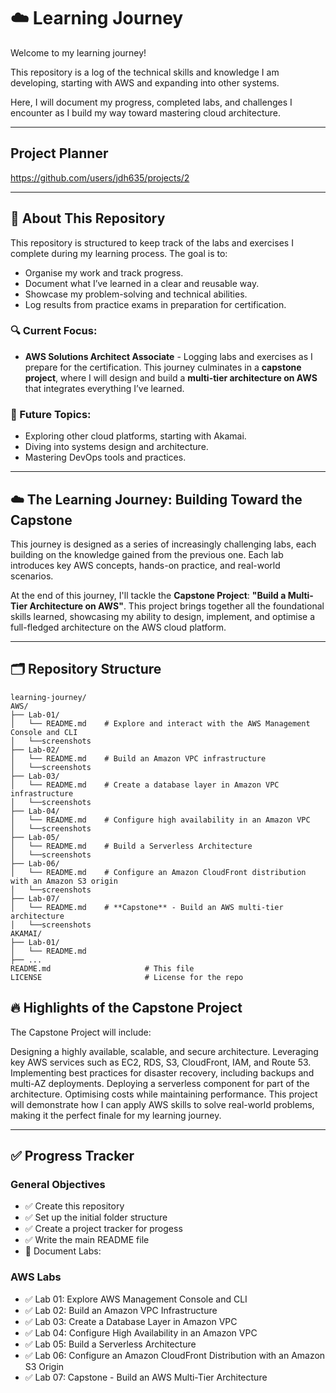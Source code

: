 # ☁️ Learning Journey

Welcome to my learning journey! 

This repository is a log of the technical skills and knowledge I am developing, starting with AWS and expanding into other systems. 

Here, I will document my progress, completed labs, and challenges I encounter as I build my way toward mastering cloud architecture.

---

## Project Planner

https://github.com/users/jdh635/projects/2

---

## 📖 About This Repository

This repository is structured to keep track of the labs and exercises I complete during my learning process. The goal is to:
- Organise my work and track progress.
- Document what I’ve learned in a clear and reusable way.
- Showcase my problem-solving and technical abilities.
- Log results from practice exams in preparation for certification.

### 🔍 Current Focus:
- **AWS Solutions Architect Associate** - Logging labs and exercises as I prepare for the certification. This journey culminates in a **capstone project**, where I will design and build a **multi-tier architecture on AWS** that integrates everything I’ve learned.

### 🎯 Future Topics:
- Exploring other cloud platforms, starting with Akamai.
- Diving into systems design and architecture.
- Mastering DevOps tools and practices.

---

## ☁️ The Learning Journey: Building Toward the Capstone

This journey is designed as a series of increasingly challenging labs, each building on the knowledge gained from the previous one. Each lab introduces key AWS concepts, hands-on practice, and real-world scenarios.

At the end of this journey, I'll tackle the **Capstone Project**: **"Build a Multi-Tier Architecture on AWS"**. This project brings together all the foundational skills learned, showcasing my ability to design, implement, and optimise a full-fledged architecture on the AWS cloud platform.

---

## 🗂️ Repository Structure

```plaintext
learning-journey/
AWS/
├── Lab-01/
│   └── README.md    # Explore and interact with the AWS Management Console and CLI
│   └──screenshots
├── Lab-02/
│   └── README.md    # Build an Amazon VPC infrastructure
│   └──screenshots
├── Lab-03/
│   └── README.md    # Create a database layer in Amazon VPC infrastructure
│   └──screenshots
├── Lab-04/
│   └── README.md    # Configure high availability in an Amazon VPC
│   └──screenshots
├── Lab-05/
│   └── README.md    # Build a Serverless Architecture
│   └──screenshots
├── Lab-06/
│   └── README.md    # Configure an Amazon CloudFront distribution with an Amazon S3 origin
│   └──screenshots
├── Lab-07/
│   └── README.md    # **Capstone** - Build an AWS multi-tier architecture
│   └──screenshots
AKAMAI/
├── Lab-01/
│   └── README.md
├── ...
README.md                     # This file
LICENSE                       # License for the repo
```

## 🔥 Highlights of the Capstone Project
The Capstone Project will include:

Designing a highly available, scalable, and secure architecture.
Leveraging key AWS services such as EC2, RDS, S3, CloudFront, IAM, and Route 53.
Implementing best practices for disaster recovery, including backups and multi-AZ deployments.
Deploying a serverless component for part of the architecture.
Optimising costs while maintaining performance.
This project will demonstrate how I can apply AWS skills to solve real-world problems, making it the perfect finale for my learning journey.

---

## ✅ Progress Tracker

### General Objectives
- ✅ Create this repository
- ✅ Set up the initial folder structure
- ✅ Create a project tracker for progess
- ✅ Write the main README file
- 🔄 Document Labs:

### AWS Labs
- ✅ Lab 01: Explore AWS Management Console and CLI
- ✅ Lab 02: Build an Amazon VPC Infrastructure
- ✅ Lab 03: Create a Database Layer in Amazon VPC
- ✅ Lab 04: Configure High Availability in an Amazon VPC
- ✅ Lab 05: Build a Serverless Architecture
- ✅ Lab 06: Configure an Amazon CloudFront Distribution with an Amazon S3 Origin
- ✅ Lab 07: Capstone - Build an AWS Multi-Tier Architecture
